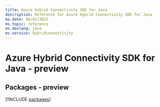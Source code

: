 ```yaml
---
title: Azure Hybrid Connectivity SDK for Java
description: Reference for Azure Hybrid Connectivity SDK for Java
ms.date: 06/02/2025
ms.topic: reference
ms.devlang: java
ms.service: hybridconnectivity
---
```

# Azure Hybrid Connectivity SDK for Java - preview
## Packages - preview
[!INCLUDE [packages](hybrid-connectivity-index.md)]